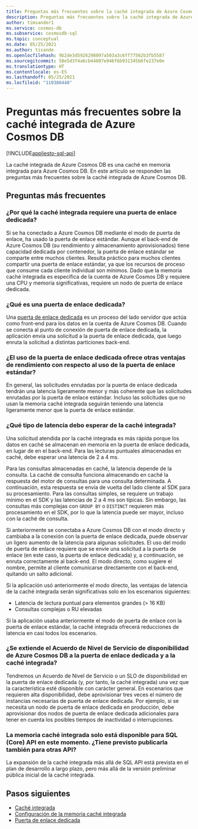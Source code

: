 ```yaml
---
title: Preguntas más frecuentes sobre la caché integrada de Azure Cosmos DB
description: Preguntas más frecuentes sobre la caché integrada de Azure Cosmos DB.
author: timsander1
ms.service: cosmos-db
ms.subservice: cosmosdb-sql
ms.topic: conceptual
ms.date: 05/25/2021
ms.author: tisande
ms.openlocfilehash: 9b2de3d5926298097a503a3c6ff77562b3fb5587
ms.sourcegitcommit: 58e5d3f4a6cb44607e946f6b931345b6fe237e0e
ms.translationtype: HT
ms.contentlocale: es-ES
ms.lasthandoff: 05/25/2021
ms.locfileid: "110386448"
---
```

# <a name="azure-cosmos-db-integrated-cache-frequently-asked-questions"></a>Preguntas más frecuentes sobre la caché integrada de Azure Cosmos DB
[!INCLUDE[appliesto-sql-api](includes/appliesto-sql-api.md)]

La caché integrada de Azure Cosmos DB es una caché en memoria integrada para Azure Cosmos DB. En este artículo se responden las preguntas más frecuentes sobre la caché integrada de Azure Cosmos DB.

## <a name="frequently-asked-questions"></a>Preguntas más frecuentes

### <a name="why-does-the-integrated-cache-require-a-dedicated-gateway"></a>¿Por qué la caché integrada requiere una puerta de enlace dedicada?

Si se ha conectado a Azure Cosmos DB mediante el modo de puerta de enlace, ha usado la puerta de enlace estándar. Aunque el back-end de Azure Cosmos DB (su rendimiento y almacenamiento aprovisionados) tiene capacidad dedicada por contenedor, la puerta de enlace estándar se comparte entre muchos clientes. Resulta práctico para muchos clientes compartir una puerta de enlace estándar, ya que los recursos de proceso que consume cada cliente individual son mínimos. Dado que la memoria caché integrada es específica de la cuenta de Azure Cosmos DB y requiere una CPU y memoria significativas, requiere un nodo de puerta de enlace dedicada.

### <a name="what-is-a-dedicated-gateway"></a>¿Qué es una puerta de enlace dedicada?

Una [puerta de enlace dedicada](dedicated-gateway.md) es un proceso del lado servidor que actúa como front-end para los datos en la cuenta de Azure Cosmos DB. Cuando se conecta al punto de conexión de puerta de enlace dedicada, la aplicación envía una solicitud a la puerta de enlace dedicada, que luego enruta la solicitud a distintas particiones back-end.

### <a name="does-using-the-dedicated-gateway-offer-any-other-performance-benefits-over-using-the-standard-gateway"></a>¿El uso de la puerta de enlace dedicada ofrece otras ventajas de rendimiento con respecto al uso de la puerta de enlace estándar?

En general, las solicitudes enrutadas por la puerta de enlace dedicada tendrán una latencia ligeramente menor y más coherente que las solicitudes enrutadas por la puerta de enlace estándar. Incluso las solicitudes que no usan la memoria caché integrada seguirán teniendo una latencia ligeramente menor que la puerta de enlace estándar.

### <a name="what-kind-of-latency-should-i-expect-from-the-integrated-cache"></a>¿Qué tipo de latencia debo esperar de la caché integrada?

Una solicitud atendida por la caché integrada es más rápida porque los datos en caché se almacenan en memoria en la puerta de enlace dedicada, en lugar de en el back-end. Para las lecturas puntuales almacenadas en caché, debe esperar una latencia de 2 a 4 ms.

Para las consultas almacenadas en caché, la latencia depende de la consulta. La caché de consulta funciona almacenando en caché la respuesta del motor de consultas para una consulta determinada. A continuación, esta respuesta se envía de vuelta del lado cliente al SDK para su procesamiento. Para las consultas simples, se requiere un trabajo mínimo en el SDK y las latencias de 2 a 4 ms son típicas. Sin embargo, las consultas más complejas con `GROUP BY` o `DISTINCT` requieren más procesamiento en el SDK, por lo que la latencia puede ser mayor, incluso con la caché de consulta.

Si anteriormente se conectaba a Azure Cosmos DB con el modo directo y cambiaba a la conexión con la puerta de enlace dedicada, puede observar un ligero aumento de la latencia para algunas solicitudes. El uso del modo de puerta de enlace requiere que se envíe una solicitud a la puerta de enlace (en este caso, la puerta de enlace dedicada) y, a continuación, se enruta correctamente al back-end. El modo directo, como sugiere el nombre, permite al cliente comunicarse directamente con el back-end, quitando un salto adicional. 

Si la aplicación usó anteriormente el modo directo, las ventajas de latencia de la caché integrada serán significativas solo en los escenarios siguientes:

- Latencia de lectura puntual para elementos grandes (> 16 KB)
- Consultas complejas o RU elevadas

Si la aplicación usaba anteriormente el modo de puerta de enlace con la puerta de enlace estándar, la caché integrada ofrecerá reducciones de latencia en casi todos los escenarios. 

### <a name="does-the-azure-cosmos-db-availability-sla-extend-to-the-dedicated-gateway-and-integrated-cache"></a>¿Se extiende el Acuerdo de Nivel de Servicio de disponibilidad de Azure Cosmos DB a la puerta de enlace dedicada y a la caché integrada?

Tendremos un Acuerdo de Nivel de Servicio o un SLO de disponibilidad en la puerta de enlace dedicada (y, por tanto, la caché integrada) una vez que la característica esté disponible con carácter general. En escenarios que requieren alta disponibilidad, debe aprovisionar tres veces el número de instancias necesarias de puerta de enlace dedicada. Por ejemplo, si se necesita un nodo de puerta de enlace dedicada en producción, debe aprovisionar dos nodos de puerta de enlace dedicada adicionales para tener en cuenta los posibles tiempos de inactividad o interrupciones.

### <a name="the-integrated-cache-is-only-available-for-sql-core-api-right-now-are-you-planning-on-releasing-it-for-other-apis-as-well"></a>La memoria caché integrada solo está disponible para SQL (Core) API en este momento. ¿Tiene previsto publicarla también para otras API?

La expansión de la caché integrada más allá de SQL API está prevista en el plan de desarrollo a largo plazo, pero más allá de la versión preliminar pública inicial de la caché integrada.

## <a name="next-steps"></a>Pasos siguientes

- [Caché integrada](integrated-cache.md)
- [Configuración de la memoria caché integrada](how-to-configure-integrated-cache.md)
- [Puerta de enlace dedicada](dedicated-gateway.md)